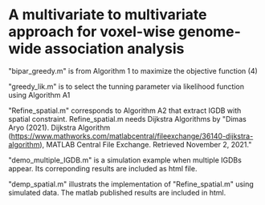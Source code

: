 # A multivariate to multivariate approach for voxel-wise genome-wide association analysis

"bipar_greedy.m" is from Algorithm 1 to maximize the objective function (4)

"greedy_lik.m" is to select the tunning parameter via likelihood function using Algorithm A1

"Refine_spatial.m" corresponds to Algorithm A2 that extract IGDB with spatial constraint. Refine_spatial.m needs Dijkstra Algorithms by "Dimas Aryo (2021). Dijkstra Algorithm (https://www.mathworks.com/matlabcentral/fileexchange/36140-dijkstra-algorithm), MATLAB Central File Exchange. Retrieved November 2, 2021."

"demo_multiple_IGDB.m" is a simulation example when multiple IGDBs appear. Its correponding results are included as html file. 

"demp_spatial.m" illustrats the implementation of "Refine_spatial.m" using simulated data. The matlab published results are included in html.
